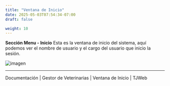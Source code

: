 ```yaml
---
title: "Ventana de Inicio"
date: 2025-05-03T07:54:34-07:00
draft: false

weight: 10
---
```


**Sección Menu - Inicio**
Esta es la ventana de inicio del sistema, aquí podemos ver el nombre de usuario y el cargo del usuario que inicio la sesión.

![imagen](/proyectos/veterinarias/inicio_opt.png)


***
Documentación | Gestor de Veterinarias | Ventana de Inicio | TJWeb

